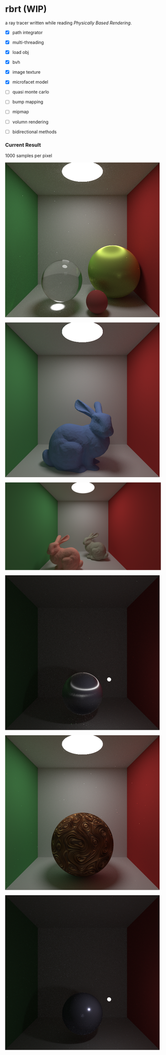 # rbrt (WIP)

a ray tracer written while reading *Physically Based Rendering*.

- [x] path integrator 

- [x] multi-threading

- [x] load obj

- [x] bvh

- [x] image texture 

- [x] microfacet model

- [ ] quasi monte carlo

- [ ] bump mapping

- [ ] mipmap

- [ ] volumn rendering

- [ ] bidirectional methods


### Current Result
1000 samples per pixel

  ![](cornell_box.png)

  ![兔子](bunny_correct.png)

  ![](two_bunny.png)

  ![microfacet](microfacet.png)

  ![](image_texture.png)
  
  ![](plastic.png)